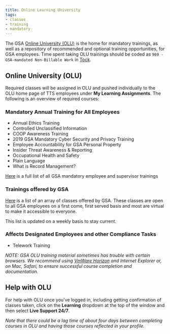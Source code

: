 ```yaml
---
title: Online Learning University
tags:
- classes
- training
- mandatory
---
```


The GSA [Online University (OLU)](https://gsaolu.gsa.gov/) is the home for mandatory trainings, as well as a repository of recommended and optional training opportunities, for GSA employees. Time spent taking OLU trainings should be coded as `969 - GSA-mandated Non-Billable Work` in [Tock]({{site.baseurl}}/tock).


## <a id="online-university">Online University (OLU)</a>

Required classes will be assigned in OLU and pushed individually to the OLU home page of TTS employees under **My Learning Assignments**. The following is an overview of required courses:

### Mandatory Annual Training for All Employees
* Annual Ethics Training
* Controlled Unclassified Information
* COOP Awareness Training
* 2019 GSA Mandatory Cyber Security and Privacy Training
* Employee Accountability for GSA Personal Property
* Insider Threat Awareness & Reporting
* Occupational Health and Safety
* Plain Language
* What is Record Management?

[Here](Insite.gsa.gov/mandatorytraining) is a full list of all GSA mandatory employee and supervisor trainings

### Trainings offered by GSA
[Here](https://docs.google.com/spreadsheets/d/1_IofrlGEDxOt54XWSrw9S0RlJOrlVcZjOJlcqxzMOOI/edit?usp=sharing) is a list of an array of classes offered by GSA. These classes are open to all GSA employees on a first come, first served basis and most are virtual to make it accessible to everyone.  

This list is updated on a weekly basis to stay current. 

### Affects Designated Employees and other Compliance Tasks
* Telework Training

*NOTE: GSA OLU training material sometimes has trouble with certain browsers. We recommend using [VmWare Horizon]({{site.baseurl}}/vmware-horizon) and Internet Explorer or, on Mac, Safari, to ensure successful course completion and documentation.*


## Help with OLU
For help with OLU once you've logged in, including getting confirmation of classes taken, click on the **Learning** dropdown at the top of the window and then select **Live Support 24/7**.

*Note that there could be a lag time of about four days between completing courses in OLU and having those courses reflected in your profile.*
